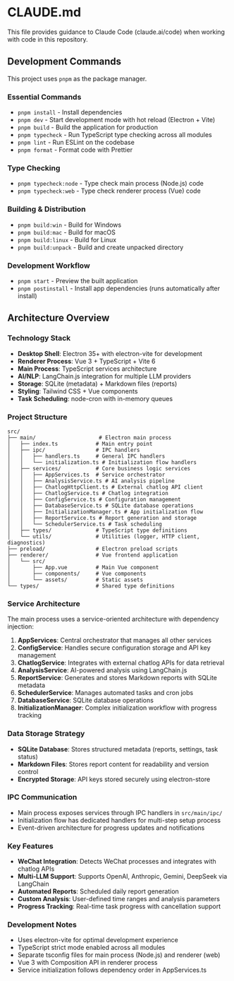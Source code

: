 # CLAUDE.md

This file provides guidance to Claude Code (claude.ai/code) when working with code in this repository.

## Development Commands

This project uses `pnpm` as the package manager.

### Essential Commands
- `pnpm install` - Install dependencies
- `pnpm dev` - Start development mode with hot reload (Electron + Vite)
- `pnpm build` - Build the application for production
- `pnpm typecheck` - Run TypeScript type checking across all modules
- `pnpm lint` - Run ESLint on the codebase
- `pnpm format` - Format code with Prettier

### Type Checking
- `pnpm typecheck:node` - Type check main process (Node.js) code
- `pnpm typecheck:web` - Type check renderer process (Vue) code

### Building & Distribution
- `pnpm build:win` - Build for Windows
- `pnpm build:mac` - Build for macOS
- `pnpm build:linux` - Build for Linux
- `pnpm build:unpack` - Build and create unpacked directory

### Development Workflow
- `pnpm start` - Preview the built application
- `pnpm postinstall` - Install app dependencies (runs automatically after install)

## Architecture Overview

### Technology Stack
- **Desktop Shell**: Electron 35+ with electron-vite for development
- **Renderer Process**: Vue 3 + TypeScript + Vite 6
- **Main Process**: TypeScript services architecture
- **AI/NLP**: LangChain.js integration for multiple LLM providers
- **Storage**: SQLite (metadata) + Markdown files (reports)
- **Styling**: Tailwind CSS + Vue components
- **Task Scheduling**: node-cron with in-memory queues

### Project Structure
```
src/
├── main/                    # Electron main process
│   ├── index.ts            # Main entry point
│   ├── ipc/                # IPC handlers
│   │   ├── handlers.ts     # General IPC handlers
│   │   └── initialization.ts # Initialization flow handlers
│   ├── services/           # Core business logic services
│   │   ├── AppServices.ts  # Service orchestrator
│   │   ├── AnalysisService.ts # AI analysis pipeline
│   │   ├── ChatlogHttpClient.ts # External chatlog API client
│   │   ├── ChatlogService.ts # Chatlog integration
│   │   ├── ConfigService.ts # Configuration management
│   │   ├── DatabaseService.ts # SQLite database operations
│   │   ├── InitializationManager.ts # App initialization flow
│   │   ├── ReportService.ts # Report generation and storage
│   │   └── SchedulerService.ts # Task scheduling
│   ├── types/              # TypeScript type definitions
│   └── utils/              # Utilities (logger, HTTP client, diagnostics)
├── preload/                # Electron preload scripts
├── renderer/               # Vue frontend application
│   └── src/
│       ├── App.vue         # Main Vue component
│       ├── components/     # Vue components
│       └── assets/         # Static assets
└── types/                  # Shared type definitions
```

### Service Architecture
The main process uses a service-oriented architecture with dependency injection:

1. **AppServices**: Central orchestrator that manages all other services
2. **ConfigService**: Handles secure configuration storage and API key management
3. **ChatlogService**: Integrates with external chatlog APIs for data retrieval
4. **AnalysisService**: AI-powered analysis using LangChain.js
5. **ReportService**: Generates and stores Markdown reports with SQLite metadata
6. **SchedulerService**: Manages automated tasks and cron jobs
7. **DatabaseService**: SQLite database operations
8. **InitializationManager**: Complex initialization workflow with progress tracking

### Data Storage Strategy
- **SQLite Database**: Stores structured metadata (reports, settings, task status)
- **Markdown Files**: Stores report content for readability and version control
- **Encrypted Storage**: API keys stored securely using electron-store

### IPC Communication
- Main process exposes services through IPC handlers in `src/main/ipc/`
- Initialization flow has dedicated handlers for multi-step setup process
- Event-driven architecture for progress updates and notifications

### Key Features
- **WeChat Integration**: Detects WeChat processes and integrates with chatlog APIs
- **Multi-LLM Support**: Supports OpenAI, Anthropic, Gemini, DeepSeek via LangChain
- **Automated Reports**: Scheduled daily report generation
- **Custom Analysis**: User-defined time ranges and analysis parameters
- **Progress Tracking**: Real-time task progress with cancellation support

### Development Notes
- Uses electron-vite for optimal development experience
- TypeScript strict mode enabled across all modules
- Separate tsconfig files for main process (Node.js) and renderer (web)
- Vue 3 with Composition API in renderer process
- Service initialization follows dependency order in AppServices.ts